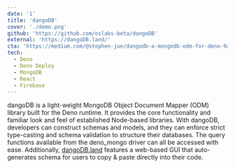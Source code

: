 ```yaml
---
date: '1'
title: 'dangoDB'
cover: './demo.png'
github: 'https://github.com/oslabs-beta/dangoDB'
external: 'https://dangoDB.land/'
cta: 'https://medium.com/@stephen-jue/dangodb-a-mongodb-odm-for-deno-9ac46943fe54'
tech:
  - Deno
  - Deno Deploy
  - MongoDB
  - React
  - Firebase
---
```


dangoDB is a light-weight MongoDB Object Document Mapper (ODM) library built for the Deno runtime. It provides the core functionality and familiar look and feel of established Node-based libraries. With dangoDB, developers can construct schemas and models, and they can enforce strict type-casting and schema validation to structure their databases. The query functions available from the deno_mongo driver can all be accessed with ease. Additionally, [dangoDB.land](https://dangoDB.land/) features a web-based GUI that auto-generates schema for users to copy &amp; paste directly into their code.
